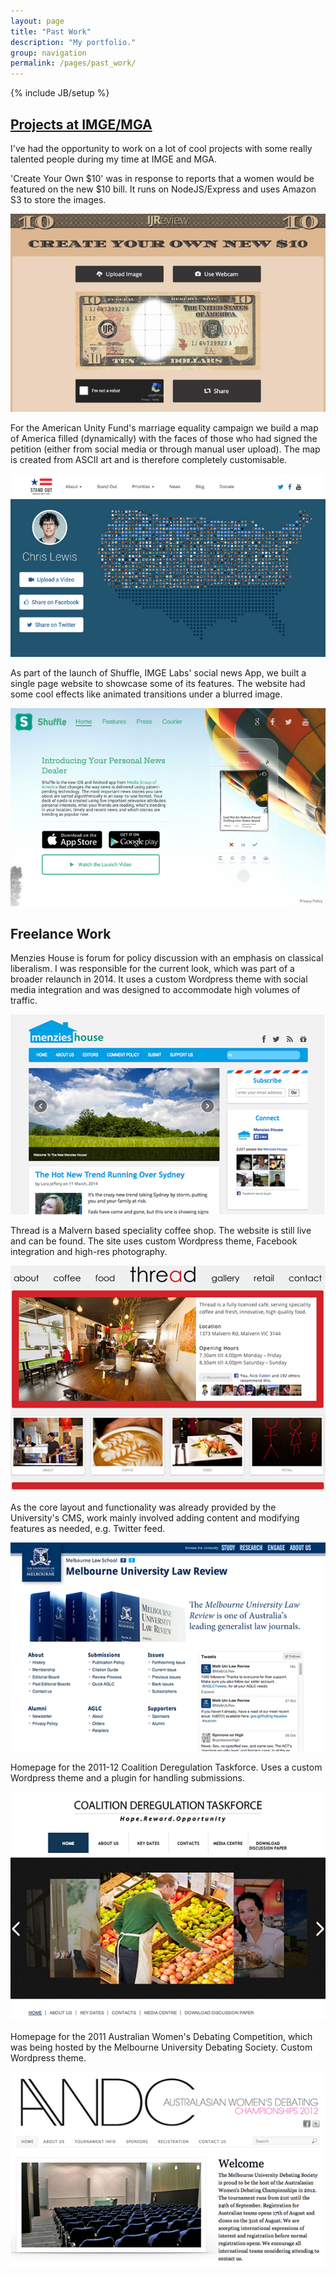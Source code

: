 ```yaml
---
layout: page
title: "Past Work"
description: "My portfolio."
group: navigation
permalink: /pages/past_work/
---
```

{% include JB/setup %}

## [Projects at IMGE/MGA](http://www.mgofa.com)

I've had the opportunity to work  on a lot of cool projects with some really talented people during my time at IMGE and MGA.

'Create Your Own $10' was in response to reports that a women would be featured on the new $10 bill. It runs on NodeJS/Express and uses Amazon S3 to store the images.

[![$10 Bill](your_bill.jpg)](http://10.ij.com)

For the American Unity Fund's marriage equality campaign we build a map of America filled (dynamically) with the faces of those who had signed the petition (either from social media or through manual user upload). The map is created from ASCII art and is therefore completely customisable.

[![Stand Out](stand_out.jpg)](http://www.auf.com)

As part of the launch of Shuffle, IMGE Labs' social news App, we built a single page website to showcase some of its features. The website had some cool effects like animated transitions under a blurred image.

[![Shuffle](shuffle.jpg)](http://www.shuffle.com)

## Freelance Work

Menzies House is forum for policy discussion with an emphasis on classical liberalism. I was responsible for the current look, which was part of a broader relaunch in 2014. It uses a custom Wordpress theme with social media integration and was designed to accommodate high volumes of traffic.

[![Menzies House](preview_menzies_house.png)](http://www.menzieshouse.com.au)

Thread is a Malvern based speciality coffee shop. The website is still live and can be found. The site uses custom Wordpress theme, Facebook integration and high-res photography.

[![Thread Café](preview_thread_cafe.png)](http://www.threadcafe.com.au)

As the core layout and functionality was already provided by the University's CMS, work mainly involved adding content and modifying features as needed, e.g. Twitter feed.

[![Melbourne University Law Review](preview_mulr.png)](http://www.mulr.com.au)

Homepage for the 2011-12 Coalition Deregulation Taskforce. Uses a custom Wordpress theme and a plugin for handling submissions.

![Coalition Deregulation Taskforce](preview_dereg_taskforce.png)

Homepage for the 2011 Australian Women's Debating Competition, which was being hosted by the Melbourne University Debating Society. Custom Wordpress theme.

![Australian Women's Debating Competition](preview_awdc.png)

